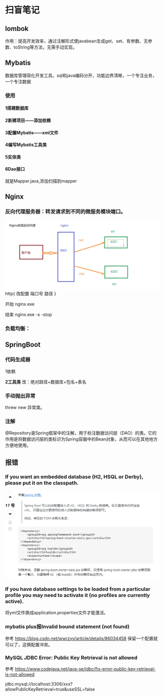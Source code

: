 # 扫盲笔记
## lombok
作用：提高开发效率，通过注解形式使javabean生成get、set、有参数、无参数、toString等方法，无需手动实现。
## Mybatis
数据库管理简化开发工具。sql和java编码分开，功能边界清晰，一个专注业务，一个专注数据
### 使用
#### 1搭建数据库

#### 2新建项目——添加依赖

#### 3配置Mybatis——xml文件

#### 4编写Mybatis工具类

#### 5实体类

#### 6Dao接口
就是Mapper.java,添加扫描到mapper
## Nginx
### 反向代理服务器：转发请求到不同的微服务模块端口。
![img.png](img.png)
http{
改配置
端口号
路径
}

开始 nginx.exe

结束 nginx.exe -s -stop


### 负载均衡：

## SpringBoot

### 代码生成器
1依赖

**2工具类**
改：绝对路径+数据库+包名+表名
### 手动抛出异常
threw new 异常类。

### 注解
@Repository是Spring框架中的注解，用于标注数据访问层（DAO）的类。它的作用是将数据访问层的类标识为Spring容器中的Bean对象，从而可以在其他地方方便地使用。
## 报错
### If you want an embedded database (H2, HSQL or Derby), please put it on the classpath. 
![img.png](img/img.png)
### If you have database settings to be loaded from a particular profile you may need to activate it (no profiles are currently active).
将yml文件换成application.properties文件才能激活。
### mybatis plus报Invalid bound statement (not found)
参考 https://blog.csdn.net/wwrzyy/article/details/86034458 保留一个配置就可以了，这俩配置冲突。

### MySQL JDBC Error: Public Key Retrieval is not allowed
参考 https://www.codejava.net/java-se/jdbc/fix-error-public-key-retrieval-is-not-allowed 

jdbc:mysql://localhost:3306/xxx?allowPublicKeyRetrieval=true&useSSL=false

